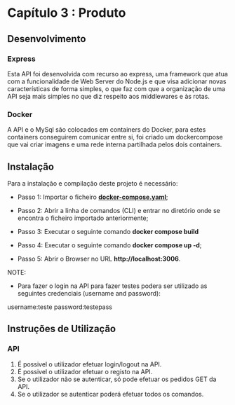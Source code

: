 # Capítulo 3 : Produto

## Desenvolvimento

### Express

Esta API foi desenvolvida com recurso ao express, uma framework que atua com a funcionalidade de Web Server do Node.js e que visa adicionar novas características de forma simples, o que faz com que a organização de uma API seja mais simples no que diz respeito aos middlewares e às rotas.

### Docker

A API e o MySql são colocados em containers do Docker, para estes containers conseguirem comunicar entre si, foi criado um dockercompose que vai criar imagens e uma rede interna partilhada pelos dois containers.

## Instalação

Para a instalação e compilação deste projeto é necessário:

* Passo 1: Importar o ficheiro 
**[docker-compose.yaml](https://github.com/nf23dw2g27/MomentoAvaliacao01/blob/main/docker-compose.yaml)**;

* Passo 2: Abrir a linha de comandos (CLI) e entrar no diretório onde se encontra o ficheiro importado anteriormente;

* Passo 3: Executar o seguinte comando **docker compose build**
 
* Passo 4: Executar o seguinte comando **docker compose up -d**;

* Passo 5: Abrir o Browser no URL **http://localhost:3006**.

NOTE: 

* Para fazer o login na API para fazer testes podera ser utilizado as seguintes credenciais (username and password):

username:teste
password:testepass

## Instruções de Utilização

### API

1. É possivel o utilizador efetuar login/logout na API.
2. É possivel o utilizador efetuar o registo na API.
3. Se o utilizador não se autenticar, só pode efetuar os pedidos GET da API.
4. Se o utilizador se autenticar poderá efetuar todos os comandos.